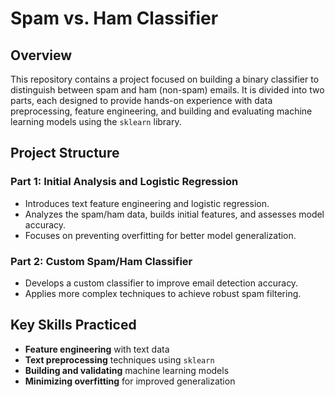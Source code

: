 # Spam vs. Ham Classifier

## Overview
This repository contains a project focused on building a binary classifier to distinguish between spam and ham (non-spam) emails. It is divided into two parts, each designed to provide hands-on experience with data preprocessing, feature engineering, and building and evaluating machine learning models using the `sklearn` library.

## Project Structure
### Part 1: Initial Analysis and Logistic Regression
- Introduces text feature engineering and logistic regression.
- Analyzes the spam/ham data, builds initial features, and assesses model accuracy.
- Focuses on preventing overfitting for better model generalization.

### Part 2: Custom Spam/Ham Classifier
- Develops a custom classifier to improve email detection accuracy.
- Applies more complex techniques to achieve robust spam filtering.

## Key Skills Practiced
- **Feature engineering** with text data
- **Text preprocessing** techniques using `sklearn`
- **Building and validating** machine learning models
- **Minimizing overfitting** for improved generalization






